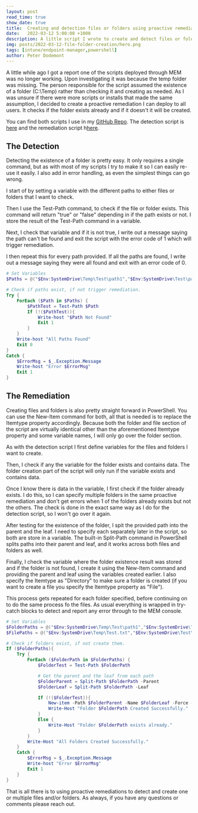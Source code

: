 ```yaml
---
layout: post
read_time: true
show_date: true
title:  Creating and detection files or folders using proactive remediations in MEM
date:   2022-03-12 5:00:00 +1000
description: A little script I wrote to create and detect files or folders using proactive remediation in MEM.
img: posts/2022-03-12-file-folder-creation/hero.png
tags: [intune/endpoint-manager,powershell]
author: Peter Dodemont
---
```

A little while ago I got a report one of the scripts deployed through MEM was no longer working. Upon investigating it was because the temp folder was missing. The person responsible for the script assumed the existence of a folder (C:\Temp) rather than checking it and creating as needed. As I was unsure if there were more scripts or installs that made the same assumption, I decided to create a proactive remediation I can deploy to all users. It checks if the folder exists already and if it doesn't it will be created.

You can find both scripts I use in my [GitHub Repo](https://github.com/PeterDodemont/Scripts). The detection script is [here](https://github.com/PeterDodemont/Scripts/blob/main/Intune/ProactiveRem-Path-Detection.ps1) and the remediation script h[here](https://github.com/PeterDodemont/Scripts/blob/main/Misc/Create-FileAndFolder.ps1).

## The Detection
Detecting the existence of a folder is pretty easy. It only requires a single command, but as with most of my scripts I try to make it so I can easily re-use it easily. I also add in error handling, as even the simplest things can go wrong.

I start of by setting a variable with the different paths to either files or folders that I want to check.

Then I use the Test-Path command, to check if the file or folder exists. This command will return "true" or "false" depending in if the path exists or not. I store the result of the Test-Path command in a variable.

Next, I check that variable and if it is not true, I write out a message saying the path can't be found and exit the script with the error code of 1 which will trigger remediation.

I then repeat this for every path provided. If all the paths are found, I write out a message saying they were all found and exit with an error code of 0.

```powershell
# Set Variables
$Paths = @("$Env:SystemDrive\Temp\Test\path1","$Env:SystemDrive\Test\path1\Path2")

# Check if paths exist, if not trigger remediation.
Try {
    ForEach ($Path in $Paths) {
        $PathTest = Test-Path $Path
        If (!($PathTest)){
            Write-host "$Path Not Found"
            Exit 1
        }
    }
    Write-host "All Paths Found"
    Exit 0
}
Catch {
    $ErrorMsg = $_.Exception.Message
    Write-host "Error $ErrorMsg"
    Exit 1
}
```

## The Remediation
Creating files and folders is also pretty straight forward in PowerShell. You can use the New-Item command for both, all that is needed is to replace the Itemtype property accordingly. Because both the folder and file section of the script are virtually identical other than the aforementioned Itemtype property and some variable names, I will only go over the folder section.

As with the detection script I first define variables for the files and folders I want to create.

Then, I check if any the variable for the folder exists and contains data. The folder creation part of the script will only run if the variable exists and contains data.

Once I know there is data in the variable, I first check if the folder already exists. I do this, so I can specify multiple folders in the same proactive remediation and don't get errors when 1 of the folders already exists but not the others. The check is done in the exact same way as I do for the detection script, so I won't go over it again.

After testing for the existence of the folder, I spit the provided path into the parent and the leaf. I need to specify each separately later in the script, so both are store in a variable. The built-in Split-Path command in PowerShell splits paths into their parent and leaf, and it works across both files and folders as well.

Finally, I check the variable where the folder existence result was stored and if the folder is not found, I create it using the New-Item command and providing the parent and leaf using the variables created earlier. I also specify the Itemtype as "Directory" to make sure a folder is created (if you want to create a file you specify the Itemtype property as "File").

This process gets repeated for each folder specified, before continuing on to do the same process fo the files.
As usual everything is wrapped in try-catch blocks to detect and report any error through to the MEM console.

```powershell
# Set Variables
$FolderPaths = @("$Env:SystemDrive\Temp\Test\path1","$Env:SystemDrive\Test\path1\Path2")
$FilePaths = @("$Env:SystemDrive\Temp\Test.txt","$Env:SystemDrive\Test\path1\Path2\test.txt")

# Check if folders exist, if not create them.
If ($FolderPaths){
    Try {
        ForEach ($FolderPath in $FolderPaths) {
            $FolderTest = Test-Path $FolderPath

            # Get the parent and the leaf from each path
            $FolderParent = Split-Path $FolderPath -Parent
            $FolderLeaf = Split-Path $FolderPath -Leaf

            If (!($FolderTest)){
                New-item -Path $FolderParent -Name $FolderLeaf -Force -ItemType Directory
                Write-Host "Folder $FolderPath Created Successfully."
            }
            Else {
                Write-Host "Folder $FolderPath exists already."
            }
        }
        Write-Host "All Folders Created Successfully."
    }
    Catch {
        $ErrorMsg = $_.Exception.Message
        Write-host "Error $ErrorMsg"
        Exit 1
    }
}
```

That is all there is to using proactive remediations to detect and create one or multiple files and/or folders. As always, if you have any questions or comments please reach out.